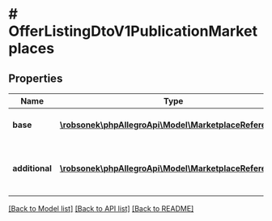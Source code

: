 # # OfferListingDtoV1PublicationMarketplaces

## Properties

Name | Type | Description | Notes
------------ | ------------- | ------------- | -------------
**base** | [**\robsonek\phpAllegroApi\Model\MarketplaceReference**](MarketplaceReference.md) | The base marketplace of the offer. | [optional]
**additional** | [**\robsonek\phpAllegroApi\Model\MarketplaceReference[]**](MarketplaceReference.md) | Additional marketplaces, on which the offer is to be listed. | [optional]

[[Back to Model list]](../../README.md#models) [[Back to API list]](../../README.md#endpoints) [[Back to README]](../../README.md)
